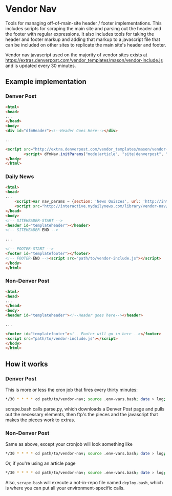 # Vendor Nav
Tools for managing off-of-main-site header / footer implementations. This includes scripts for scraping the main site and parsing out the header and the footer with regular expressions. It also includes tools for taking the header and footer markup and adding that markup to a javascript file that can be included on other sites to replicate the main site's header and footer.

Vendor nav javascript used on the majority of vendor sites exists at https://extras.denverpost.com/vendor_templates/mason/vendor-include.js and is updated every 30 minutes.

## Example implementation

### Denver Post

```html
<html>
<head>
...
</head>
<body>
<div id="dfmHeader"><!--Header Goes Here--></div>

...

<script src="http://extra.denverpost.com/vendor_templates/mason/vendor-include.js"></script>
        <script> dfmNav.initParams("mode|article", "site|denverpost", "pageTitle|Crime Map and Stats", "leaderboard|false", "thirdParty|true"); </script>
</body>
</html>
```

### Daily News
```html
<html>
<head>
...
    <script>var nav_params = {section: 'News Quizzes', url: 'http://interactive.nydailynews.com/quiz/'};</script>
    <script src="http://interactive.nydailynews.com/library/vendor-nav/vendor-include.js" defer></script>
</head>
<body>
<!-- SITEHEADER-START -->
<header id="templateheader"></header>
<!-- SITEHEADER-END -->

...
 
<!-- FOOTER-START -->
<footer id="templatefooter"></footer>
<!-- FOOTER-END --><script src="path/to/vendor-include.js"></script>
</body>
</html>
```

### Non-Denver Post

```html
<html>
<head>
...
</head>
<body>
<header id="templateheader"><!--Header goes here--></header>

...

<footer id="templatefooter"><!-- Footer will go in here --></footer>
<script src="path/to/vendor-include.js"></script>
</body>
</html>
```

## How it works

### Denver Post

This is more or less the cron job that fires every thirty minutes:

```bash
*/30 * * * * cd path/to/vendor-nav; source .env-vars.bash; date > log; ./scrape.bash >> log
```

scrape.bash calls parse.py, which downloads a Denver Post page and pulls out the necessary elements, then ftp's the pieces and the javascript that makes the pieces work to extras.

### Non-Denver Post

Same as above, except your cronjob will look something like 
```bash
*/30 * * * * cd path/to/vendor-nav; source .env-vars.bash; date > log; ./scrape.bash --url http://www.nydailynews.com/ --slug dailynews >> log
```
Or, if you're using an article page
```bash
*/30 * * * * cd path/to/vendor-nav; source .env-vars.bash; date > log; ./scrape.bash --url http://www.nydailynews.com/opinion/bachelor-stars-ben-higgins-lauren-bushnell-split-article-1.3168031 --slug dailynews >> log
```

Also, `scrape.bash` will execute a not-in-repo file named `deploy.bash`, which is where you can put all your environment-specific calls. 

